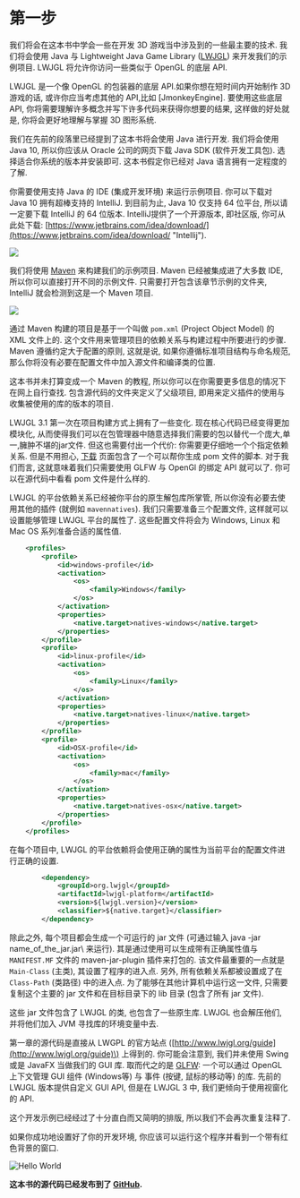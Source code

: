 # 第一步

我们将会在这本书中学会一些在开发 3D 游戏当中涉及到的一些最主要的技术. 我们将会使用 Java 与 Lightweight Java Game Library \([LWJGL](http://www.lwjgl.org/)\) 来开发我们的示例项目. LWJGL 将允许你访问一些类似于 OpenGL 的底层 API.

LWJGL 是一个像 OpenGL 的包装器的底层 API.如果你想在短时间内开始制作 3D 游戏的话, 或许你应当考虑其他的 API,比如 \[JmonkeyEngine\]. 要使用这些底层API, 你将需要理解许多概念并写下许多代码来获得你想要的结果, 这样做的好处就是, 你将会更好地理解与掌握 3D 图形系统.

我们在先前的段落里已经提到了这本书将会使用 Java 进行开发. 我们将会使用 Java 10, 所以你应该从 Oracle 公司的网页下载 Java SDK (软件开发工具包). 选择适合你系统的版本并安装即可. 这本书假定你已经对 Java 语言拥有一定程度的了解.

你需要使用支持 Java 的 IDE (集成开发环境) 来运行示例项目. 你可以下载对 Java 10 拥有超棒支持的 IntelliJ. 到目前为止, Java 10 仅支持 64 位平台, 所以请一定要下载 IntelliJ 的 64 位版本. IntelliJ提供了一个开源版本, 即社区版, 你可从此处下载: [https://www.jetbrains.com/idea/download/](https://www.jetbrains.com/idea/download/ "Intellij").

![](./intellij.png)

我们将使用 [Maven](https://maven.apache.org/) 来构建我们的示例项目. Maven 已经被集成进了大多数 IDE, 所以你可以直接打开不同的示例文件. 只需要打开包含该章节示例的文件夹, IntelliJ 就会检测到这是一个 Maven 项目.

![](./maven_project.png)

通过 Maven 构建的项目是基于一个叫做 `pom.xml` \(Project Object Model\) 的 XML 文件上的. 这个文件用来管理项目的依赖关系与构建过程中所要进行的步骤. Maven 遵循约定大于配置的原则, 这就是说, 如果你遵循标准项目结构与命名规范, 那么你将没有必要在配置文件中加入源文件和编译类的位置.

这本书并未打算变成一个 Maven 的教程, 所以你可以在你需要更多信息的情况下在网上自行查找. 包含源代码的文件夹定义了父级项目, 即用来定义插件的使用与收集被使用的库的版本的项目.

LWJGL 3.1 第一次在项目构建方式上拥有了一些变化. 现在核心代码已经变得更加模块化, 从而使得我们可以在包管理器中随意选择我们需要的包以替代一个庞大,单一,臃肿不堪的jar文件. 但这也需要付出一个代价: 你需要更仔细地一个个指定依赖关系. 但是不用担心, [下载](https://www.lwjgl.org/download) 页面包含了一个可以帮你生成 pom 文件的脚本. 对于我们而言, 这就意味着我们只需要使用 GLFW 与 OpenGl 的绑定 API 就可以了. 你可以在源代码中看看 pom 文件是什么样的.

LWJGL 的平台依赖关系已经被你平台的原生解包库所掌管, 所以你没有必要去使用其他的插件 \(就例如 `mavennatives`\). 我们只需要准备三个配置文件, 这样就可以设置能够管理 LWJGL 平台的属性了. 这些配置文件将会为 Windows, Linux 和 Mac OS 系列准备合适的属性值.

```xml
    <profiles>
        <profile>
            <id>windows-profile</id>
            <activation>
                <os>
                    <family>Windows</family>
                </os>
            </activation>
            <properties>
                <native.target>natives-windows</native.target>
            </properties>                
        </profile>
        <profile>
            <id>linux-profile</id>
            <activation>
                <os>
                    <family>Linux</family>
                </os>
            </activation>
            <properties>
                <native.target>natives-linux</native.target>
            </properties>                
        </profile>
        <profile>
            <id>OSX-profile</id>
            <activation>
                <os>
                    <family>mac</family>
                </os>
            </activation>
            <properties>
                <native.target>natives-osx</native.target>
            </properties>
        </profile>
    </profiles>
```

在每个项目中, LWJGL 的平台依赖将会使用正确的属性为当前平台的配置文件进行正确的设置.

```xml
        <dependency>
            <groupId>org.lwjgl</groupId>
            <artifactId>lwjgl-platform</artifactId>
            <version>${lwjgl.version}</version>
            <classifier>${native.target}</classifier>
        </dependency>
```

除此之外, 每个项目都会生成一个可运行的 jar 文件 \(可通过输入 java -jar name\_of\_the\_jar.jar\ 来运行). 其是通过使用可以生成带有正确属性值与 `MANIFEST.MF` 文件的 maven-jar-plugin 插件来打包的. 该文件最重要的一点就是 `Main-Class` (主类), 其设置了程序的进入点. 另外, 所有依赖关系都被设置成了在 `Class-Path` (类路径) 中的进入点. 为了能够在其他计算机中运行这一文件, 只需要复制这个主要的 jar 文件和在目标目录下的 lib 目录 \(包含了所有 jar 文件\).

这些 jar 文件包含了 LWJGL 的类, 也包含了一些原生库. LWJGL 也会解压他们, 并将他们加入 JVM 寻找库的环境变量中去.

第一章的源代码是直接从 LWGPL 的官方站点 \([http://www.lwjgl.org/guide](http://www.lwjgl.org/guide)\) 上得到的. 你可能会注意到, 我们并未使用 Swing 或是 JavaFX 当做我们的 GUI 库. 取而代之的是 [GLFW](www.glfw.org): 一个可以通过 OpenGL 上下文管理 GUI 组件 \(Windows等\) 与 事件 \(按键, 鼠标的移动等\) 的库. 先前的 LWJGL 版本提供自定义 GUI API, 但是在 LWJGL 3 中, 我们更倾向于使用视窗化的 API.

这个开发示例已经经过了十分直白而又简明的排版, 所以我们不会再次重复注释了.

如果你成功地设置好了你的开发环境, 你应该可以运行这个程序并看到一个带有红色背景的窗口.

![Hello World](./hello_world.png)

**这本书的源代码已经发布到了 **[**GitHub**](https://github.com/lwjglgamedev/lwjglbook)**.**

